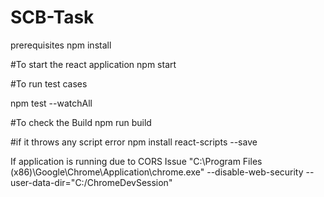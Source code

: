 # SCB-Task

prerequisites
npm install

#To start the react application 
npm start

#To run test cases

npm test  --watchAll

#To check the Build
npm run build

#if it throws any script error
npm install react-scripts --save


If application is running due to CORS Issue
"C:\Program Files (x86)\Google\Chrome\Application\chrome.exe" --disable-web-security --user-data-dir="C:/ChromeDevSession"
